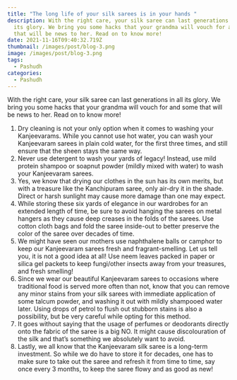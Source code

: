 ```yaml
---
title: "The long life of your silk sarees is in your hands "
description: With the right care, your silk saree can last generations in all
  its glory. We bring you some hacks that your grandma will vouch for and some
  that will be news to her. Read on to know more!
date: 2021-11-16T09:40:32.719Z
thumbnail: /images/post/blog-3.png
image: /images/post/blog-3.png
tags:
  - Pashudh
categories:
  - Pashudh
---
```

With the right care, your silk saree can last generations in all its glory. We bring you some hacks that your grandma will vouch for and some that will be news to her. Read on to know more!
1.	Dry cleaning is not your only option when it comes to washing your Kanjeevarams. While you cannot use hot water, you can wash your Kanjeevaram sarees in plain cold water, for the first three times, and still ensure that the sheen stays the same way. 
2.	Never use detergent to wash your yards of legacy! Instead, use mild protein shampoo or soapnut powder (mildly mixed with water) to wash your Kanjeevaram sarees. 
3.	Yes, we know that drying our clothes in the sun has its own merits, but with a treasure like the Kanchipuram saree, only air-dry it in the shade. Direct or harsh sunlight may cause more damage than one may expect.
4.	While storing these six yards of elegance in our wardrobes for an extended length of time, be sure to avoid hanging the sarees on metal hangers as they cause deep creases in the folds of the sarees. Use cotton cloth bags and fold the saree inside-out to better preserve the color of the saree over decades of time. 
5.	We might have seen our mothers use naphthalene balls or camphor to keep our Kanjeevaram sarees fresh and fragrant-smelling. Let us tell you, it is not a good idea at all! Use neem leaves packed in paper or silica gel packets to keep fungi/other insects away from your treasures, and fresh smelling!
6.	Since we wear our beautiful Kanjeevaram sarees to occasions where traditional food is served more often than not, know that you can remove any minor stains from your silk sarees with immediate application of some talcum powder, and washing it out with mildly shampooed water later. Using drops of petrol to flush out stubborn stains is also a possibility, but be very careful while opting for this method.
7.	It goes without saying that the usage of perfumes or deodorants directly onto the fabric of the saree is a big NO. It might cause discolouration of the silk and that’s something we absolutely want to avoid. 
8.	Lastly, we all know that the Kanjeevaram silk saree is a long-term investment. So while we do have to store it for decades, one has to make sure to take out the saree and refresh it from time to time, say once every 3 months, to keep the saree flowy and as good as new! 
